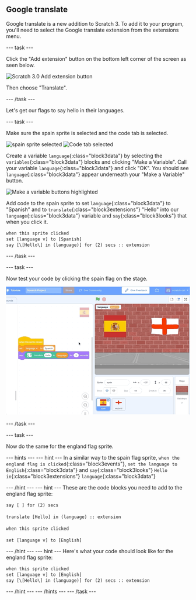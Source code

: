 ## Google translate

Google translate is a new addition to Scratch 3. To add it to your program, you'll need to select the Google translate extension from the extensions menu.

--- task ---

Click the "Add extension" button on the bottom left corner of the screen as seen below.

![Scratch 3.0 Add extension button](images/extensionButton.png)

Then choose "Translate".

--- /task ---

Let's get our flags to say hello in their languages.

--- task ---

Make sure the spain sprite is selected and the code tab is selected.

![spain sprite selected](images/spainSpriteSelected.png) ![Code tab selected](images/codeTabSelected.png)

Create a variable `language`{:class="block3data"} by selecting the `variables`{:class="block3data"} blocks and clicking "Make a Variable".
Call your variable `language`{:class="block3data"} and click "OK".
You should see `language`{:class="block3data"} appear underneath your "Make a Variable" button.

![Make a variable buttons highlighted](images/MakeAVariable.png)

Add code to the spain sprite to set `language`{:class="block3data"} to "Spanish" and to `translate`{:class="block3extensions"} "Hello" into our `language`{:class="block3data"} variable and `say`{:class="block3looks"} that when you click it.

```blocks3
when this sprite clicked
set [language v] to [Spanish]
say [\[Hello\] in (language)] for (2) secs :: extension
```

--- /task ---

--- task ---

Now test your code by clicking the spain flag on the stage.

![Test code to make spain sprite say hello in Spanish](images/testHola.gif)

--- /task ---

--- task ---

Now do the same for the england flag sprite. 

--- hints ---
--- hint ---
In a similar way to the spain flag sprite, `when the england flag is clicked`{:class="block3events"}, `set the language to English`{:class="block3data"} and `say`{:class="block3looks"} `Hello in`{:class="block3extensions"} `language`{:class="block3data"}

--- /hint ---
--- hint ---
These are the code blocks you need to add to the england flag sprite:
```blocks3
say [ ] for (2) secs

translate [Hello] in (language) :: extension

when this sprite clicked

set [language v] to [English]

```

--- /hint ---
--- hint ---
Here's what your code should look like for the england flag sprite:
```blocks3
when this sprite clicked
set [language v] to [English]
say [\[Hello\] in (language)] for (2) secs :: extension
```

--- /hint ---
--- /hints ---
--- /task ---